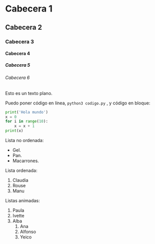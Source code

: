 # Cabecera 1

## Cabecera 2

### Cabecera 3

#### Cabecera 4

##### Cabecera 5

###### Cabecera 6

Esto es un texto plano.

Puedo poner código en línea, `python3 codigo.py` , y código en bloque:

```python
print('Hola mundo')
x = 0
for i in range(10):
    x = x + 1
print(x)
```

Lista no ordenada:

* Gel.
* Pan.
* Macarrones.

Lista ordenada:

1. Claudia
2. Rouse
3. Manu

Listas animadas:

1. Paula
2. Ivette
3. Alba
    1. Ana
    2. Alfonso
    3. Yeico

